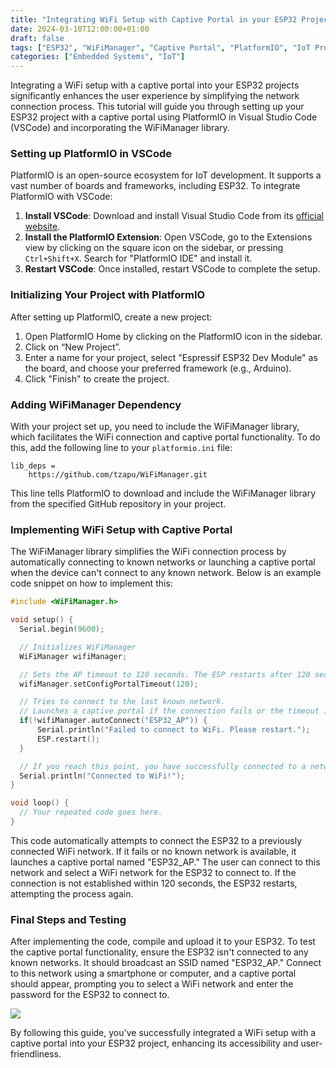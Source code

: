 ```yaml
---
title: "Integrating WiFi Setup with Captive Portal in your ESP32 Projects"
date: 2024-03-10T12:00:00+01:00
draft: false
tags: ["ESP32", "WiFiManager", "Captive Portal", "PlatformIO", "IoT Projects", "Networking"]
categories: ["Embedded Systems", "IoT"]
---
```


Integrating a WiFi setup with a captive portal into your ESP32 projects significantly enhances the user experience by simplifying the network connection process. This tutorial will guide you through setting up your ESP32 project with a captive portal using PlatformIO in Visual Studio Code (VSCode) and incorporating the WiFiManager library.

### Setting up PlatformIO in VSCode

PlatformIO is an open-source ecosystem for IoT development. It supports a vast number of boards and frameworks, including ESP32. To integrate PlatformIO with VSCode:

1. **Install VSCode**: Download and install Visual Studio Code from its [official website](https://code.visualstudio.com/).
2. **Install the PlatformIO Extension**: Open VSCode, go to the Extensions view by clicking on the square icon on the sidebar, or pressing `Ctrl+Shift+X`. Search for "PlatformIO IDE" and install it.
3. **Restart VSCode**: Once installed, restart VSCode to complete the setup.

### Initializing Your Project with PlatformIO

After setting up PlatformIO, create a new project:

1. Open PlatformIO Home by clicking on the PlatformIO icon in the sidebar.
2. Click on “New Project”.
3. Enter a name for your project, select "Espressif ESP32 Dev Module" as the board, and choose your preferred framework (e.g., Arduino).
4. Click "Finish" to create the project.

### Adding WiFiManager Dependency

With your project set up, you need to include the WiFiManager library, which facilitates the WiFi connection and captive portal functionality. To do this, add the following line to your `platformio.ini` file:

```
lib_deps =
    https://github.com/tzapu/WiFiManager.git
```

This line tells PlatformIO to download and include the WiFiManager library from the specified GitHub repository in your project.

### Implementing WiFi Setup with Captive Portal

The WiFiManager library simplifies the WiFi connection process by automatically connecting to known networks or launching a captive portal when the device can't connect to any known network. Below is an example code snippet on how to implement this:

```c++
#include <WiFiManager.h>

void setup() {
  Serial.begin(9600);

  // Initializes WiFiManager
  WiFiManager wifiManager;

  // Sets the AP timeout to 120 seconds. The ESP restarts after 120 seconds without a connection.
  wifiManager.setConfigPortalTimeout(120);

  // Tries to connect to the last known network.
  // Launches a captive portal if the connection fails or the timeout is reached.
  if(!wifiManager.autoConnect("ESP32_AP")) {
      Serial.println("Failed to connect to WiFi. Please restart.");
      ESP.restart();
  }

  // If you reach this point, you have successfully connected to a network.
  Serial.println("Connected to WiFi!");
}

void loop() {
  // Your repeated code goes here.
}
```

This code automatically attempts to connect the ESP32 to a previously connected WiFi network. If it fails or no known network is available, it launches a captive portal named "ESP32_AP." The user can connect to this network and select a WiFi network for the ESP32 to connect to. If the connection is not established within 120 seconds, the ESP32 restarts, attempting the process again.

### Final Steps and Testing

After implementing the code, compile and upload it to your ESP32. To test the captive portal functionality, ensure the ESP32 isn't connected to any known networks. It should broadcast an SSID named "ESP32_AP." Connect to this network using a smartphone or computer, and a captive portal should appear, prompting you to select a WiFi network and enter the password for the ESP32 to connect to.

![](/CaptivePortal/WifiManagerPortal.png)

By following this guide, you've successfully integrated a WiFi setup with a captive portal into your ESP32 project, enhancing its accessibility and user-friendliness.